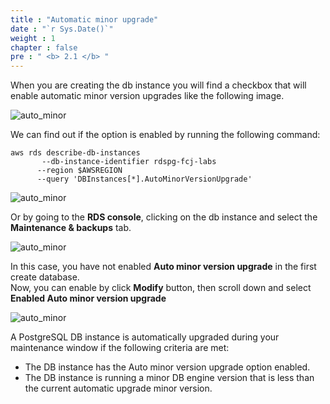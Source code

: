 ```yaml
---
title : "Automatic minor upgrade"
date : "`r Sys.Date()`"
weight : 1
chapter : false
pre : " <b> 2.1 </b> "
---
```


When you are creating the db instance you will find a checkbox that will enable automatic minor version upgrades like the following image.

![auto_minor](/images/2/2-1/1.png)

We can find out if the option is enabled by running the following command:

```
aws rds describe-db-instances 
       --db-instance-identifier rdspg-fcj-labs 
      --region $AWSREGION 
      --query 'DBInstances[*].AutoMinorVersionUpgrade'
```

![auto_minor](/images/2/2-1/2.png)

Or by going to the **RDS console**, clicking on the db instance and select the **Maintenance & backups** tab.

![auto_minor](/images/2/2-1/3.png)

In this case, you have not enabled **Auto minor version upgrade** in the first create database.\
Now, you can enable by click **Modify** button, then scroll down and select **Enabled Auto minor version upgrade**

![auto_minor](/images/2/2-1/4.png)

A PostgreSQL DB instance is automatically upgraded during your maintenance window if the following criteria are met:

- The DB instance has the Auto minor version upgrade option enabled.
- The DB instance is running a minor DB engine version that is less than the current automatic upgrade minor version.